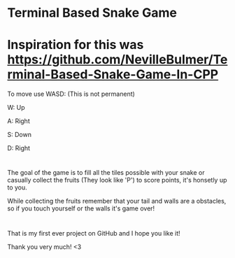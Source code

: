 # Terminal Based Snake Game

# Inspiration for this was https://github.com/NevilleBulmer/Terminal-Based-Snake-Game-In-CPP

To move use WASD: (This is not permanent)

W: Up

A: Right

S: Down

D: Right

#

The goal of the game is to fill all the tiles possible with your snake or
casually collect the fruits (They look like 'P') to score points,
it's honsetly up to you.


While collecting the fruits remember that your tail and walls are a obstacles,
so if you touch yourself or the walls it's game over!

#

That is my first ever project on GitHub and I hope you like it!

Thank you very much! <3
